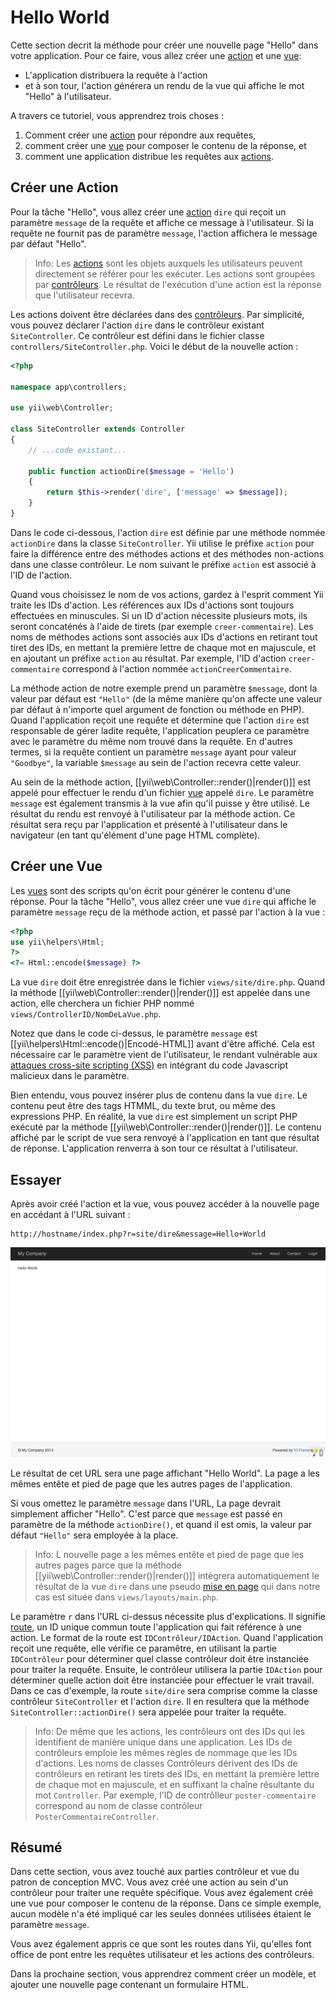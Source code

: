 Hello World
============

Cette section decrit la méthode pour créer une nouvelle page "Hello" dans votre application.
Pour ce faire, vous allez créer une [action](structure-controllers.md#creating-actions) et une [vue](structure-views.md):

* L'application distribuera la requête à l'action
* et à son tour, l'action générera un rendu de la vue qui affiche le mot "Hello" à l'utilisateur.

A travers ce tutoriel, vous apprendrez trois choses :

1. Comment créer une [action](structure-controllers.md) pour répondre aux requêtes,
2. comment créer une [vue](structure-views.md) pour composer le contenu de la réponse, et
3. comment une application distribue les requêtes aux [actions](structure-controllers.md#creating-actions).


Créer une Action <span id="creating-action"></span>
------------------

Pour la tâche "Hello", vous allez créer une [action](structure-controllers.md#creating-actions) `dire` qui reçoit un paramètre
`message` de la requête et affiche ce message à l'utilisateur. Si la requête ne fournit pas de paramètre `message`, l'action affichera le message par défaut "Hello".

> Info: Les [actions](structure-controllers.md#creating-actions) sont les objets auxquels les utilisateurs peuvent directement   se référer pour les exécuter. Les actions sont groupées par [contrôleurs](structure-controllers.md). Le résultat de l'exécution d'une action est la réponse que l'utilisateur recevra.

Les actions doivent être déclarées dans des [contrôleurs](structure-controllers.md). Par simplicité, vous pouvez déclarer l'action `dire` dans le contrôleur existant `SiteController`. Ce contrôleur  est défini dans le fichier classe `controllers/SiteController.php`. Voici le début de la nouvelle action :

```php
<?php

namespace app\controllers;

use yii\web\Controller;

class SiteController extends Controller
{
    // ...code existant...

    public function actionDire($message = 'Hello')
    {
        return $this->render('dire', ['message' => $message]);
    }
}
```

Dans le code ci-dessous, l'action `dire` est définie par une méthode nommée `actionDire` dans la classe `SiteController`.
Yii utilise le préfixe `action` pour faire la différence entre des méthodes actions et des méthodes non-actions dans une classe contrôleur.
Le nom suivant le préfixe `action` est associé à l'ID de l'action.

Quand vous choisissez le nom de vos actions, gardez à l'esprit comment Yii traite les IDs d'action. Les références aux IDs d'actions sont toujours effectuées en minuscules. Si un ID d'action nécessite plusieurs mots, ils seront concaténés à l'aide de tirets (par exemple `creer-commentaire`). Les noms de méthodes actions sont associés aux IDs d'actions en retirant tout tiret des IDs, en mettant la première lettre de chaque mot en majuscule, et en ajoutant un préfixe  `action` au résultat. Par exemple,
l'ID d'action `creer-commentaire` correspond à l'action nommée `actionCreerCommentaire`.

La méthode action de notre exemple prend un paramètre `$message`, dont la valeur par défaut est `"Hello"` (de la même manière qu'on affecte une valeur par défaut à n'importe quel argument de fonction ou méthode en PHP). Quand l'application reçoit une requête et détermine que l'action `dire` est responsable de gérer ladite requête, l'application peuplera ce paramètre avec le paramètre du même nom trouvé dans la requête. En d'autres termes, si la requête contient un paramètre `message` ayant pour valeur `"Goodbye"`, la variable `$message` au sein de l'action recevra cette valeur.

Au sein de la méthode action, [[yii\web\Controller::render()|render()]] est appelé pour effectuer le rendu d'un fichier [vue](structure-views.md) appelé `dire`. Le paramètre `message` est également transmis à la vue afin qu'il puisse y être utilisé. Le résultat du rendu est renvoyé à l'utilisateur par la méthode action. Ce résultat sera reçu par l'application et présenté à l'utilisateur dans le navigateur (en tant qu'élément d'une page HTML complète). 


Créer une Vue <span id="creating-view"></span>
---------------

Les [vues](structure-views.md) sont des scripts qu'on écrit pour générer le contenu d'une réponse.
Pour la tâche "Hello", vous allez créer une vue `dire` qui affiche le paramètre `message` reçu de la méthode action, et passé par l'action à la vue :

```php
<?php
use yii\helpers\Html;
?>
<?= Html::encode($message) ?>
```

La vue `dire` doit être enregistrée dans le fichier `views/site/dire.php`. Quand la méthode [[yii\web\Controller::render()|render()]]
est appelée dans une action, elle cherchera un fichier PHP nommé `views/ControllerID/NomDeLaVue.php`.

Notez que dans le code ci-dessus, le paramètre `message` est [[yii\helpers\Html::encode()|Encodé-HTML]]
avant d'être affiché. Cela est nécessaire car le paramètre vient de l'utilisateur, le rendant vulnérable aux [attaques cross-site scripting (XSS)](https://fr.wikipedia.org/wiki/Cross-site_scripting) en intégrant du code Javascript malicieux dans le paramètre.

Bien entendu, vous pouvez insérer plus de contenu dans la vue `dire`. Le contenu peut être des tags HTMML, du texte brut, ou même des expressions PHP.
En réalité, la vue `dire` est simplement un script PHP exécuté par la méthode [[yii\web\Controller::render()|render()]].
Le contenu affiché par le script de vue sera renvoyé à l'application en tant que résultat de réponse. L'application renverra à son tour ce résultat à l'utilisateur.


Essayer <span id="trying-it-out"></span>
-------------

Après avoir créé l'action et la vue, vous pouvez accéder à la nouvelle page en accédant à l'URL suivant :

```
http://hostname/index.php?r=site/dire&message=Hello+World
```

![Hello World](images/start-hello-world.png)

Le résultat de cet URL sera une page affichant "Hello World". La page a les mêmes entête et pied de page que les autres pages de l'application. 

Si vous omettez le paramètre `message` dans l'URL, La page devrait simplement afficher "Hello". C'est parce que `message` est passé en paramètre de la méthode `actionDire()`, et quand il est omis, la valeur par défaut `"Hello"` sera employée à la place.

> Info: L nouvelle page a les mêmes entête et pied de page que les autres pages parce que la méthode [[yii\web\Controller::render()|render()]] intègrera automatiquement le résultat de la vue `dire` dans une pseudo [mise en page](structure-views.md#layouts) qui dans notre cas est située dans `views/layouts/main.php`.

Le paramètre `r` dans l'URL ci-dessus nécessite plus d'explications. Il signifie [route](runtime-routing.md), un ID unique commun toute l'application qui fait référence à une action. Le format de la route est `IDContrôleur/IDAction`. Quand l'application reçoit une requête, elle vérifie ce paramêtre, en utilisant la partie `IDContrôleur` pour déterminer quel classe contrôleur doit être instanciée pour traiter la requête. Ensuite, le contrôleur utilisera la partie `IDAction` pour déterminer quelle action doit être instanciée pour effectuer le vrait travail. Dans ce cas d'exemple, la route `site/dire`
sera comprise comme la classe contrôleur `SiteController` et l'action `dire`. Il en resultera que la méthode `SiteController::actionDire()` sera appelée pour traiter la requête.

> Info: De même que les actions, les contrôleurs ont des IDs qui les identifient de manière unique dans une application.
  Les IDs de contrôleurs emploie les mêmes règles de nommage que les IDs d'actions. Les noms de classes Contrôleurs dérivent
  des IDs de contrôleurs en retirant les tirets des IDs, en mettant la première lettre de chaque mot en majuscule,
  et en suffixant la chaîne résultante du mot `Controller`. Par exemple, l'ID de contrôlleur `poster-commentaire` correspond
  au nom de classe contrôleur `PosterCommentaireController`.


Résumé <span id="summary"></span>
-------

Dans cette section, vous avez touché aux parties contrôleur et vue du patron de conception MVC.
Vous avez créé une action au sein d'un contrôleur pour traiter une requête spécifique. Vous avez également créé une vue pour composer le contenu de la réponse. Dans ce simple exemple, aucun modèle n'a été impliqué car les seules données utilisées étaient le paramètre `message`.

Vous avez également appris ce que sont les routes dans Yii, qu'elles font office de pont entre les requêtes utilisateur et les actions des contrôleurs.

Dans la prochaine section, vous apprendrez comment créer un modèle, et ajouter une nouvelle page contenant un formulaire HTML.
